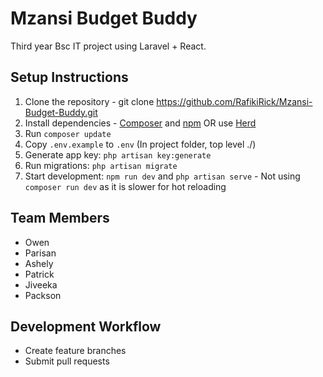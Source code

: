 # Mzansi Budget Buddy 

Third year Bsc IT project using Laravel + React.

## Setup Instructions

1. Clone the repository - git clone https://github.com/RafikiRick/Mzansi-Budget-Buddy.git
2. Install dependencies - [Composer](https://getcomposer.org/) and [npm](https://nodejs.org/en/download) OR use [Herd](https://herd.laravel.com/windows)  
3. Run `composer update`
4. Copy `.env.example` to `.env` (In project folder, top level ./)
5. Generate app key: `php artisan key:generate`
6. Run migrations: `php artisan migrate`
7. Start development: `npm run dev` and `php artisan serve` - Not using `composer run dev` as it is slower for hot reloading

## Team Members

- Owen
- Parisan
- Ashely
- Patrick
- Jiveeka
- Packson

## Development Workflow

- Create feature branches
- Submit pull requests 
